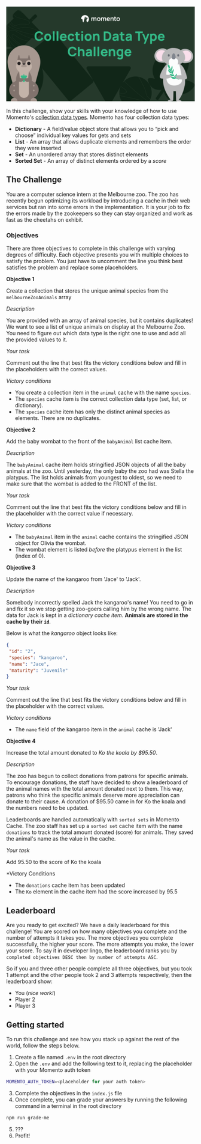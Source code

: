 ![](./images/CDT-Challenge-Demo-Banner.png)

In this challenge, show your skills with your knowledge of how to use Momento's [collection data types](https://docs.momentohq.com/develop/datatypes#collection-data-types-cdts). Momento has four collection data types:

* **Dictionary** - A field/value object store that allows you to “pick and choose” individual key values for gets and sets
* **List** - An array that allows duplicate elements and remembers the order they were inserted
* **Set** - An unordered array that stores distinct elements
* **Sorted Set** - An array of distinct elements ordered by a *score*

## The Challenge

You are a computer science intern at the Melbourne zoo. The zoo has recently begun optimizing its workload by introducing a cache in their web services but ran into some errors in the implementation. It is your job to fix the errors made by the zookeepers so they can stay organized and work as fast as the cheetahs on exhibit.

### Objectives

There are three objectives to complete in this challenge with varying degrees of difficulty. Each objective presents you with multiple choices to satisfy the problem. You just have to uncomment the line you think best satisfies the problem and replace some placeholders.

**Objective 1**

Create a collection that stores the unique animal species from the `melbourneZooAnimals` array

*Description*

You are provided with an array of animal species, but it contains duplicates! We want to see a list of unique animals on display at the Melbourne Zoo. You need to figure out which data type is the right one to use and add all the provided values to it. 

*Your task*

Comment out the line that best fits the victory conditions below and fill in the placeholders with the correct values.

*Victory conditions*

* You create a collection item in the `animal` cache with the name `species`.
* The `species` cache item is the correct collection data type (set, list, or dictionary).
* The `species` cache item has only the distinct animal species as elements. There are no duplicates.

**Objective 2**

Add the baby wombat to the front of the `babyAnimal` list cache item.

*Description*

The `babyAnimal` cache item holds stringified JSON objects of all the baby animals at the zoo. Until yesterday, the only baby the zoo had was Stella the platypus. The list holds animals from youngest to oldest, so we need to make sure that the wombat is added to the FRONT of the list.

*Your task*

Comment out the line that best fits the victory conditions below and fill in the placeholder with the correct value if necessary.

*Victory conditions*

* The `babyAnimal` item in the `animal` cache contains the stringified JSON object for Olivia the wombat.
* The wombat element is listed *before* the platypus element in the list (index of 0).

**Objective 3**

Update the name of the kangaroo from 'Jace' to 'Jack'.

*Description*

Somebody incorrectly spelled Jack the kangaroo's name! You need to go in and fix it so we stop getting zoo-goers calling him by the wrong name. The data for Jack is kept in a *dictionary cache item*. **Animals are stored in the cache by their `id`**.

Below is what the *kangaroo* object looks like:
 ```json
{
  "id": "2",
  "species": "kangaroo",
  "name": "Jace",
  "maturity": "Juvenile"
}
```

*Your task*

Comment out the line that best fits the victory conditions below and fill in the placeholder with the correct values.

*Victory conditions*

* The `name` field of the kangaroo item in the `animal` cache is 'Jack'

**Objective 4**

Increase the total amount donated to *Ko the koala by $95.50*.

*Description*

The zoo has begun to collect donations from patrons for specific animals. To encourage donations, the staff have decided to show a leaderboard of the animal names with the total amount donated next to them. This way, patrons who think the specific animals deserve more appreciation can donate to their cause. A donation of $95.50 came in for Ko the koala and the numbers need to be updated.

Leaderboards are handled automatically with `sorted sets` in Momento Cache. The zoo staff has set up a `sorted set` cache item with the name `donations` to track the total amount donated (score) for animals. They saved the animal's name as the value in the cache.

*Your task*

Add 95.50 to the score of Ko the koala

*Victory Conditions

* The `donations` cache item has been updated
* The `Ko` element in the cache item had the score increased by 95.5

## Leaderboard

Are you ready to get excited? We have a daily leaderboard for this challenge! You are scored on how many objectives you complete and the number of attempts it takes you. The more objectives you complete successfully, the higher your score. The more attempts you make, the lower your score. To say it in developer lingo, the leaderboard ranks you by `completed objectives DESC then by number of attempts ASC`.

So if you and three other people complete all three objectives, but you took 1 attempt and the other people took 2 and 3 attempts respectively, then the leaderboard show:

* You (*nice work!*)
* Player 2
* Player 3

## Getting started

To run this challenge and see how you stack up against the rest of the world, follow the steps below.

1. Create a file named `.env` in the root directory
2. Open the `.env` and add the following text to it, replacing the placeholder with your Momento auth token
```bash
MOMENTO_AUTH_TOKEN=<placeholder for your auth token>
```
3. Complete the objectives in the `index.js` file
4. Once complete, you can grade your answers by running the following command in a terminal in the root directory
```bash
npm run grade-me
```
5. ???
6. Profit!